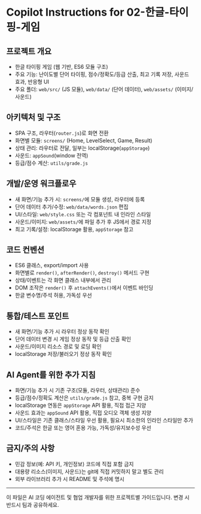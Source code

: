 # Copilot Instructions for 02-한글-타이핑-게임

## 프로젝트 개요
- 한글 타이핑 게임 (웹 기반, ES6 모듈 구조)
- 주요 기능: 난이도별 단어 타이핑, 점수/정확도/등급 산출, 최고 기록 저장, 사운드 효과, 반응형 UI
- 주요 폴더: `web/src/` (JS 모듈), `web/data/` (단어 데이터), `web/assets/` (이미지/사운드)

## 아키텍처 및 구조
- SPA 구조, 라우터(`router.js`)로 화면 전환
- 화면별 모듈: `screens/` (Home, LevelSelect, Game, Result)
- 상태 관리: 라우터로 전달, 일부는 localStorage(`appStorage`)
- 사운드: `appSound`(window 전역)
- 등급/점수 계산: `utils/grade.js`

## 개발/운영 워크플로우
- 새 화면/기능 추가 시: `screens/`에 모듈 생성, 라우터에 등록
- 단어 데이터 추가/수정: `web/data/words.json` 편집
- UI/스타일: `web/style.css` 또는 각 컴포넌트 내 인라인 스타일
- 사운드/이미지: `web/assets/`에 파일 추가 후 JS에서 경로 지정
- 최고 기록/설정: localStorage 활용, `appStorage` 참고

## 코드 컨벤션
- ES6 클래스, export/import 사용
- 화면별로 `render()`, `afterRender()`, `destroy()` 메서드 구현
- 상태/이벤트는 각 화면 클래스 내부에서 관리
- DOM 조작은 `render()` 후 `attachEvents()`에서 이벤트 바인딩
- 한글 변수명/주석 허용, 가독성 우선

## 통합/테스트 포인트
- 새 화면/기능 추가 시 라우터 정상 동작 확인
- 단어 데이터 변경 시 게임 정상 동작 및 등급 산출 확인
- 사운드/이미지 리소스 경로 및 로딩 확인
- localStorage 저장/불러오기 정상 동작 확인

## AI Agent를 위한 추가 지침
- 화면/기능 추가 시 기존 구조(모듈, 라우터, 상태관리) 준수
- 등급/점수/정확도 계산은 `utils/grade.js` 참고, 중복 구현 금지
- localStorage 연동은 `appStorage` API 활용, 직접 접근 지양
- 사운드 효과는 `appSound` API 활용, 직접 오디오 객체 생성 지양
- UI/스타일은 기존 클래스/스타일 우선 활용, 필요시 최소한의 인라인 스타일만 추가
- 코드/주석은 한글 또는 영어 혼용 가능, 가독성/유지보수성 우선

## 금지/주의 사항
- 민감 정보(예: API 키, 개인정보) 코드에 직접 포함 금지
- 대용량 리소스(이미지, 사운드)는 git에 직접 커밋하지 말고 별도 관리
- 외부 라이브러리 추가 시 README 및 주석에 명시

---
이 파일은 AI 코딩 에이전트 및 협업 개발자를 위한 프로젝트별 가이드입니다. 변경 시 반드시 팀과 공유하세요.
